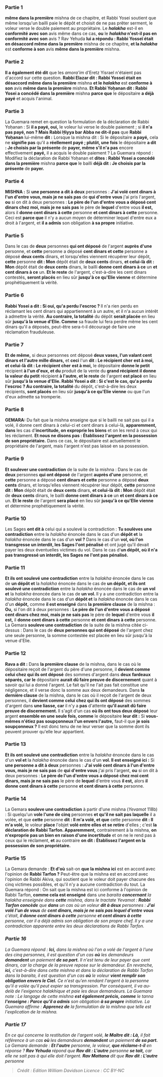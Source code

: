 
### Partie 1
<b>même dans la première</b> mishna de ce chapitre, et Rabbi Yosei soutient que même lorsqu'un bailli paie le dépôt et choisit de ne pas prêter serment, le voleur verse le double paiement au propriétaire. Le <b><i>halakha</i></b> est-il en <b>conformité avec son</b> avis même dans ce cas, <b>ou</b> le <b><i>halakha</i> n'est-il pas en conformité avec son</b> avis ? Rav Yehuda <b>lui a répondu : Rabbi Yosseï était en désaccord même dans la première</b> mishna de ce chapitre, <b>et la <i>halakha</i></b> est <b>conforme à son</b> avis <b>même dans la première</b> mishna.

### Partie 2
<b>Il a également été dit</b> que les <i>amora'im</i> d'Eretz Yisrael n'étaient pas d'accord sur cette question. <b>Rabbi Elazar dit : Rabbi Yosseï était en désaccord même dans la première</b> mishna <b>et le <i>halakha</i></b> est <b>conforme à son</b> avis <b>même dans la première</b> mishna. <b>Et Rabbi Yoḥanan dit : Rabbi Yosei a concédé dans la première</b> mishna <b>parce que</b> le dépositaire <b>a déjà payé</b> et acquis l'animal.

### Partie 3
La Guemara remet en question la formulation de la déclaration de Rabbi Yoḥanan : Si <b>il a payé, oui,</b> le voleur lui verse le double paiement ; si <b>il n'a pas payé, non ? Mais Rabbi Ḥiyya bar Abba ne dit-il pas</b> que <b>Rabbi Yoḥanan</b> lui-même <b>dit :</b> Lorsque la mishna dit : Si le dépositaire <b>a payé,</b> cela ne <b>signifie pas</b> qu'il a <b>réellement payé ; plutôt, une fois</b> le dépositaire <b>a dit : Je choisis par la présente</b> de <b>payer, même s'il n'a pas</b> encore effectivement <b>payé,</b> il a acquis le double paiement ? La Guemara répond : Modifiez la déclaration de Rabbi Yoḥanan et <b>dites : Rabbi Yosei a concédé dans la première</b> mishna <b>parce que</b> le bailli <b>déjà dit : Je choisis par la présente</b> de <b>payer.</b>

### Partie 4
<strong>MISHNA :</strong> Si <b>une personne a dit à deux</b> personnes : <b>J'ai volé cent dinars à l'un d'entre vous, mais je ne sais pas</b> de <b>qui d'entre vous</b> j'ai pris l'argent, <b>ou</b> si on dit à deux personnes : <b>Le père de l'un d'entre vous a déposé cent dinars chez moi, mais je ne sais pas</b> le père de <b>lequel</b> d'entre vous <b>il est,</b> alors il <b>donne cent dinars à cette</b> personne <b>et cent dinars à cette</b> personne. Ceci est <b>parce que</b> il n'y a aucun moyen de déterminer lequel d'entre eux a droit à l'argent, et <b>il a admis</b> son obligation <b>à sa propre</b> initiative.

### Partie 5
Dans le cas de <b>deux</b> personnes <b>qui ont déposé</b> de l'argent <b>auprès d'une</b> personne, et <b>cette</b> personne a déposé <b>cent dinars et cette</b> personne a déposé <b>deux cents</b> dinars, et lorsqu'elles viennent récupérer leur dépôt, <b>cette</b> personne <b>dit : Mon</b> dépôt était de <b>deux cents</b> dinars, <b>et celui-là</b> <b>dit : Mon</b> dépôt était de <b>deux cents</b> dinars, le bailli <b>donne cent dinars à ce</b> un <b>et cent dinars à ce</b> un. <b>Et le reste</b> de l'argent, c'est-à-dire les cent dinars contestés, <b>seront placés</b> en lieu sûr <b>jusqu'à ce qu'Elie vienne</b> et détermine prophétiquement la vérité.

### Partie 6
<b>Rabbi Yosei a dit : Si oui, qu'a perdu l'escroc ? </b> Il n'a rien perdu en réclamant les cent dinars qui appartiennent à un autre, et il n'a aucun intérêt à admettre la vérité. <b>Au contraire, la totalité</b> du dépôt <b>serait placée</b> en lieu sûr <b>jusqu'à la venue d'Elie. Comme</b> sa fraude lui fera perdre même les cent dinars qu'il a déposés, peut-être sera-t-il découragé de faire une réclamation frauduleuse.

### Partie 7
<b>Et de même,</b> si deux personnes ont déposé <b>deux vases, l'un valant cent dinars et l'autre mille dinars,</b> et <b>ceci</b> l'un <b>dit : Le récipient cher</b> <b>est à moi, et celui-là</b> <b>dit : Le récipient cher</b> <b>est à moi,</b> le dépositaire <b>donne le petit</b> récipient <b>à l'un d'eux, et du</b> produit de la vente du <b>grand récipient</b> <b>il donne la valeur du petit</b> récipient <b>à l'autre, et le reste</b> de l'argent <b>est placé</b> en lieu sûr <b>jusqu'à la venue d'Elie. Rabbi Yosei a dit : Si c'est le cas, qu'a perdu l'escroc ? Au contraire, la totalité</b> du dépôt, c'est-à-dire les deux récipients, <b>sont placés</b> en lieu sûr <b>jusqu'à ce qu'Elie vienne</b> ou que l'un d'eux admette sa tromperie.

### Partie 8
<strong>GEMARA:</strong> Du fait que la mishna enseigne que si le bailli ne sait pas qui il a volé, il donne cent dinars à celui-ci et cent dinars à celui-là, <b>apparemment, dans</b> les cas d'<b>incertitude, on exproprie les biens</b> et on les rend à ceux qui les réclament. <b>Et nous ne disons pas : Établissez l'argent en la possession de son propriétaire.</b> Dans ce cas, le dépositaire est actuellement le propriétaire de l'argent, mais l'argent n'est pas laissé en sa possession.

### Partie 9
<b>Et soulever une contradiction</b> de la suite de la mishna : Dans le cas de <b>deux</b> personnes <b>qui ont déposé</b> de l'argent <b>auprès d'une</b> personne, et <b>cette</b> personne a déposé <b>cent dinars et cette</b> personne a déposé <b>deux cents</b> dinars, et lorsqu'elles viennent récupérer leur dépôt, <b>cette</b> personne <b>dit : Mon</b> dépôt était de <b>deux cents</b> dinars, <b>et celui-là</b> <b>dit : Mon</b> dépôt était de <b>deux cents</b> dinars, le bailli <b>donne cent dinars à ce</b> un <b>et cent dinars à ce</b> un. <b>Et le reste</b> de l'argent <b>sera placé</b> en lieu sûr <b>jusqu'à ce qu'Elie vienne</b> et détermine prophétiquement la vérité.

### Partie 10
Les Sages <b>ont dit à</b> celui qui a soulevé la contradiction : <b>Tu soulèves une contradiction</b> entre la <i>halakha</i> énoncée dans le cas d'un <b>dépôt et</b> la <i>halakha</i> énoncée dans le cas d'un <b>vol ?</b> Dans le cas d'un <b>vol, où l'on transgresse un interdit, les Sages l'ont pénalisé</b> et ont jugé qu'il devait payer les deux éventuelles victimes du vol. Dans le cas d'<b>un dépôt, où il n'a pas transgressé un interdit, les Sages ne l'ont pas pénalisé.</b>

### Partie 11
<b>Et ils ont soulevé une contradiction</b> entre la <i>halakha</i> énoncée dans le cas de <b>un dépôt et</b> la <i>halakha</i> énoncée dans le cas de <b>un dépôt, et ils ont soulevé une contradiction</b> entre la <i>halakha</i> énoncée dans le cas de <b>un vol et</b> la <i>halakha</i> énoncée dans le cas de <b>un vol. </b> Il y a une contradiction entre la <i>halakha</i> énoncée dans le cas d'un <b>dépôt et</b> la <i>halakha</i> énoncée dans le cas d'un <b>dépôt,</b> comme <b>il est enseigné</b> dans <b>la première clause</b> de la mishna : <b>Ou,</b> si l'on dit à deux personnes : <b>Le père de l'un d'entre vous a déposé cent dinars chez moi, mais je ne sais pas</b> le père de <b>lequel</b> d'entre vous <b>il est,</b> il <b>donne cent dinars à cette</b> personne <b>et cent dinars à cette</b> personne. La Gemara <b>souleve une contradiction</b> de la suite de la mishna citée ci-dessus : Dans le cas de <b>deux personnes qui ont déposé</b> de l'argent chez une seule personne, la somme contestée est placée en lieu sûr jusqu'à la venue d'Elie.

### Partie 12
<b>Rava a dit :</b> Dans <b>la première clause</b> de la mishna, dans le cas où le dépositaire reçoit de l'argent du père d'une personne, il <b>devient comme celui chez qui ils ont déposé</b> des sommes d'argent dans <b>deux</b> <b>fardeaux séparés, car le</b> dépositaire <b>aurait dû faire preuve de discernement</b> quant à savoir qui lui a donné l'argent. Le fait qu'il ne l'ait pas fait constitue une négligence, et il verse donc la somme aux deux demandeurs. Dans <b>la dernière clause</b> de la mishna, dans le cas où il reçoit de l'argent de deux personnes, il <b>devient comme celui chez qui ils ont déposé</b> des sommes d'argent dans <b>une liasse, car</b> il n'y a <b>pas</b> d'attente <b>qu'il aurait dû faire preuve de discernement. </b> Il s'agit d'un cas <b>où ils ont tous deux déposé</b> leur argent <b>ensemble en une seule fois, comme</b> le dépositaire <b>leur dit :</b> Si <b>vous-mêmes n'étiez pas soupçonneux l'un envers l'autre,</b> faut-il que <b>je sois soupçonneux ?</b> Il est donc tenu de ne leur verser que la somme dont ils peuvent prouver qu'elle leur appartient.

### Partie 13
<b>Et ils ont soulevé une contradiction</b> entre la <i>halakha</i> énoncée dans le cas d'un <b>vol et</b> la <i>halakha</i> énoncée dans le cas d'un <b>vol. Il est enseigné ici :</b> Si <b>une personne a dit à deux</b> personnes : <b>J'ai volé cent dinars à l'un d'entre vous, mais je ne sais pas</b> de <b>qui d'entre vous</b> j'ai pris l'argent, <b>ou</b> si on dit à deux personnes : <b>Le père de l'un d'entre vous a déposé chez moi cent dinars, mais je ne sais pas</b> le père de <b>lequel</b> d'entre vous <b>il est,</b> alors <b>il donne cent dinars à cette</b> personne <b>et cent dinars à cette</b> personne.

### Partie 14
La Gemara <b>souleve une contradiction</b> à partir d'une mishna (<i>Yevamot</i> 118b) : Si quelqu'un <b>vole l'une de cinq</b> personnes <b>et qu'il ne sait pas laquelle</b> il a volée, et que <b>cette</b> personne <b>dit : Il m'a volé, et que</b> cette personne <b>dit : Il m'a volé,</b> le voleur <b>place</b> l'objet <b>volé entre elles et se retire</b> d'elles ; c'est <b>la déclaration de Rabbi Tarfon. Apparemment,</b> contrairement à la mishna, <b>on n'exproprie pas un bien en raison d'une incertitude</b> et on ne le rend pas à ceux qui le réclament, <b>et</b> au contraire <b>on dit : Établissez l'argent en la possession de son propriétaire.</b>

### Partie 15
La Gemara demande : <b>Et d'où</b> sait-on <b>que la mishna ici</b> est en accord avec l'opinion de <b>Rabbi Tarfon ?</b> Peut-être que la mishna est en accord avec l'opinion de Rabbi Akiva, qui soutient que le voleur doit payer chacune des cinq victimes possibles, et qu'il n'y a aucune contradiction du tout. La Guemara répond : On sait que la mishna est ici conforme à l'opinion de Rabbi Tarfon, <b>comme cela est enseigné</b> dans une <i>baraita</b> <b>concernant</b> la <i>halakha</i> enseignée dans <b>cette</b> mishna, dans le tractate <i>Yevamot</i> : <b>Rabbi Tarfon concède</b> que <b>dans</b> un cas où un voleur <b>dit à deux</b> personnes : <b>J'ai volé l'un de vous</b> de <b>cent dinars, mais je ne sais pas lequel d'entre vous</b> c'était, <b>il donne cent dinars à cette</b> personne <b>et cent dinars à cette</b> personne, car il a déjà admis son obligation de son propre chef. Il y a une contradiction apparente entre les deux déclarations de Rabbi Tarfon.

### Partie 16
La Guemara répond : <b>Ici,</b> dans la mishna où l'on a volé de l'argent à l'une des cinq personnes, il est question d'un cas <b>où</b> les demandeurs <b>demandent</b> un paiement <b>de sa part.</b> Il n'est tenu de leur payer que cent dinars, car la charge de la preuve repose sur le demandeur. En revanche, <b>ici,</b> c'est-à-dire dans cette mishna et dans la déclaration de Rabbi Tarfon dans la <i>baraita</i>, il est question d'un cas <b>où</b> le voleur <b>vient remplir son obligation envers le Ciel.</b> Ce n'est qu'en rendant l'argent à la personne qu'il a volée qu'il peut expier sa transgression. Par conséquent, il va au-delà de l'exigence halakhique et paie les deux demandeurs. La Guemara note : Le langage de cette mishna <b>est également précis, comme</b> le <i>tanna</i> <b>l'enseigne : Parce qu'il a admis</b> son obligation <b>à sa propre</b> initiative. La Guemara affirme : <b>Apprenez de</b> la formulation de la mishna que telle est l'explication de la mishna.

### Partie 17
En ce qui concerne la restitution de l'argent volé, <b>le Maître dit : Là,</b> il fait référence à un cas <b>où</b> les demandeurs <b>demandent</b> un paiement <b>de sa part.</b> La Gemara demande : <b>Et l'autre</b> personne, le voleur, <b>que réclame-t-il</b> en réponse ? <b>Rav Yehuda</b> répond que <b>Rav dit : L'autre</b> personne <b>se tait,</b> car elle ne sait pas à qui elle doit l'argent. <b>Rav Mattana</b> dit que <b>Rav dit : L'autre</b> personne

>Crédit : Edition William Davidson
>Licence : CC BY-NC